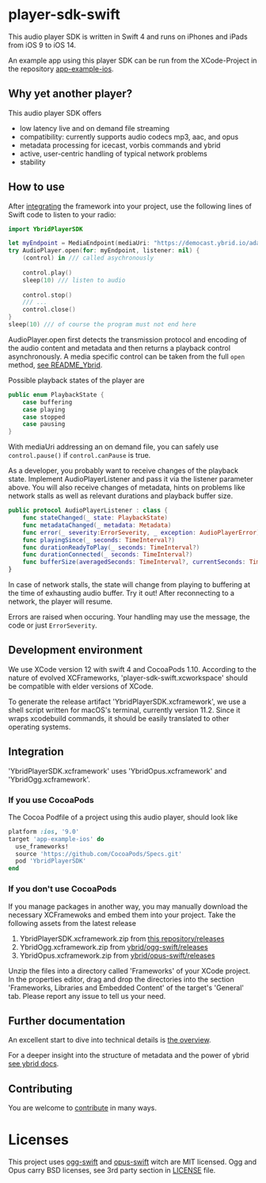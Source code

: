 # player-sdk-swift
This audio player SDK is written in Swift 4 and runs on iPhones and iPads from iOS 9 to iOS 14. 

An example app using this player SDK can be run from the XCode-Project in the repository [app-example-ios](https://github.com/ybrid/app-example-ios). 

## Why yet another player?
This audio player SDK offers
- low latency live and on demand file streaming
- compatibility: currently supports audio codecs mp3, aac, and opus
- metadata processing for icecast, vorbis commands and ybrid 
- active, user-centric handling of typical network problems
- stability

## How to use
After [integrating](https://github.com/ybrid/player-sdk-swift#integration) the framework into your project, use the following lines of Swift code to listen to your radio:
```swift
import YbridPlayerSDK

let myEndpoint = MediaEndpoint(mediaUri: "https://democast.ybrid.io/adaptive-demo")
try AudioPlayer.open(for: myEndpoint, listener: nil) {
    (control) in /// called asychronously
          
    control.play()
    sleep(10) /// listen to audio
          
    control.stop()
    /// ...
    control.close()
}
sleep(10) /// of course the program must not end here
```

AudioPlayer.open first detects the transmission protocol and encoding of the audio content and metadata and then returns a playback control asynchronously. 
A media specific control can be taken from the full ```open``` method, [see README_Ybrid](./README_Ybrid.md).

Possible playback states of the player are
```swift
public enum PlaybackState {
    case buffering 
    case playing 
    case stopped 
    case pausing 
}
```
With mediaUri addressing an on demand file, you can safely use ```control.pause()``` if ```control.canPause``` is true.

As a developer, you probably want to receive changes of the playback state. Implement AudioPlayerListener and pass it via the listener parameter above. You will also receive changes of metadata, hints on problems like network stalls as well as relevant durations and playback buffer size.
```swift
public protocol AudioPlayerListener : class {
    func stateChanged(_ state: PlaybackState)
    func metadataChanged(_ metadata: Metadata)
    func error(_ severity:ErrorSeverity, _ exception: AudioPlayerError)
    func playingSince(_ seconds: TimeInterval?)
    func durationReadyToPlay(_ seconds: TimeInterval?)
    func durationConnected(_ seconds: TimeInterval?)
    func bufferSize(averagedSeconds: TimeInterval?, currentSeconds: TimeInterval?)
}
```

In case of network stalls, the state will change from playing to buffering at the time of exhausting audio buffer. Try it out! After reconnecting to a network, the player will resume.

Errors are raised when occuring. Your handling may use the message, the code or just ```ErrorSeverity```. 

## Development environment
We use XCode version 12 with swift 4 and CocoaPods 1.10. According to the nature of evolved XCFrameworks, 'player-sdk-swift.xcworkspace' should be compatible with elder versions of XCode. 

To generate the release artifact 'YbridPlayerSDK.xcframework', we use a shell script written for macOS's terminal, currently version 11.2. Since it wraps xcodebuild commands, it should be easily translated to other operating systems.

## Integration 
'YbridPlayerSDK.xcframework' uses 'YbridOpus.xcframework' and 'YbridOgg.xcframework'. 

### If you use CocoaPods 
The Cocoa Podfile of a project using this audio player, should look like
```ruby
platform :ios, '9.0'
target 'app-example-ios' do
  use_frameworks!
  source 'https://github.com/CocoaPods/Specs.git'
  pod 'YbridPlayerSDK'
end
```
### If you don't use CocoaPods
If you manage packages in another way, you may manually download the necessary XCFramewoks and embed them into your project. Take the following assets from the latest release
1. YbridPlayerSDK.xcframework.zip from [this repository/releases](https://github.com/ybrid/player-sdk-swift/releases)
2. YbridOgg.xcframework.zip from [ybrid/ogg-swift/releases](https://github.com/ybrid/ogg-swift/releases)  
3. YbridOpus.xcframework.zip from [ybrid/opus-swift/releases](https://github.com/ybrid/opus-swift/releases) 

Unzip the files into a directory called 'Frameworks' of your XCode project. In the properties editor, drag and drop the directories into the section 'Frameworks, Libraries and Embedded Content' of the target's 'General' tab. 
Please report any issue to tell us your need.

## Further documentation
An excellent start to dive into technical details is [the overview](https://github.com/ybrid/overview). 

For a deeper insight into the structure of metadata and the power of ybrid [see ybrid docs](https://github.com/ybrid/player-interaction/blob/master/doc).

## Contributing
You are welcome to [contribute](https://github.com/ybrid/player-sdk-swift/blob/master/CONTRIBUTING.md) in many ways.

# Licenses
This project uses [ogg-swift](https://github.com/ybrid/ogg-swift) and [opus-swift](https://github.com/ybrid/opus-swift) witch are MIT licensed. Ogg and Opus carry BSD licenses, see 3rd party section in [LICENSE](https://github.com/ybrid/player-sdk-swift/blob/master/LICENSE) file.
